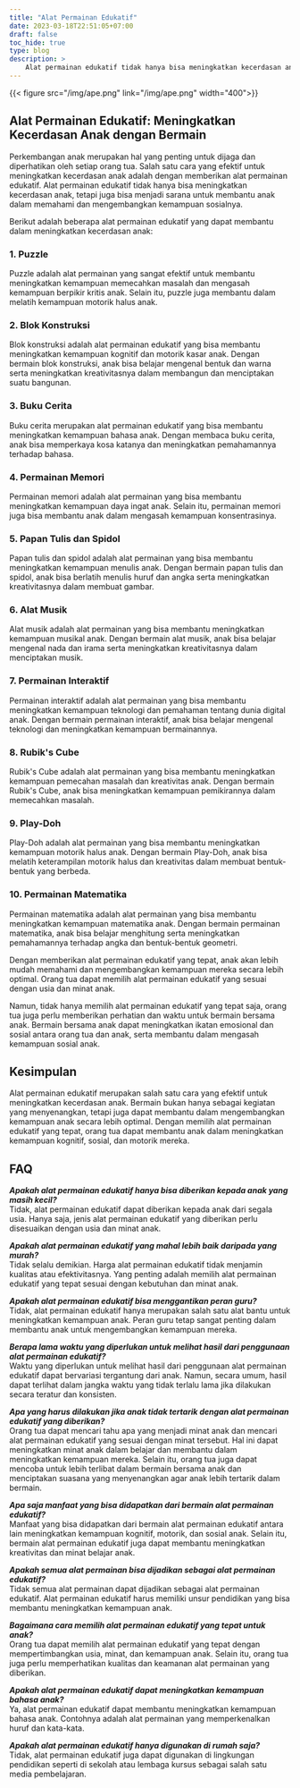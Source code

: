 ```yaml
---
title: "Alat Permainan Edukatif"
date: 2023-03-18T22:51:05+07:00
draft: false
toc_hide: true
type: blog
description: >
    Alat permainan edukatif tidak hanya bisa meningkatkan kecerdasan anak, tetapi juga bisa menjadi sarana untuk membantu anak dalam memahami dan mengembangkan kemampuan sosialnya.
---
```

{{< figure src="/img/ape.png" link="/img/ape.png" width="400">}}

## Alat Permainan Edukatif: Meningkatkan Kecerdasan Anak dengan Bermain

Perkembangan anak merupakan hal yang penting untuk dijaga dan diperhatikan oleh setiap orang tua. Salah satu cara yang efektif untuk meningkatkan kecerdasan anak adalah dengan memberikan alat permainan edukatif. Alat permainan edukatif tidak hanya bisa meningkatkan kecerdasan anak, tetapi juga bisa menjadi sarana untuk membantu anak dalam memahami dan mengembangkan kemampuan sosialnya.

Berikut adalah beberapa alat permainan edukatif yang dapat membantu dalam meningkatkan kecerdasan anak:

### 1. Puzzle

Puzzle adalah alat permainan yang sangat efektif untuk membantu meningkatkan kemampuan memecahkan masalah dan mengasah kemampuan berpikir kritis anak. Selain itu, puzzle juga membantu dalam melatih kemampuan motorik halus anak.

### 2. Blok Konstruksi

Blok konstruksi adalah alat permainan edukatif yang bisa membantu meningkatkan kemampuan kognitif dan motorik kasar anak. Dengan bermain blok konstruksi, anak bisa belajar mengenal bentuk dan warna serta meningkatkan kreativitasnya dalam membangun dan menciptakan suatu bangunan.

### 3. Buku Cerita

Buku cerita merupakan alat permainan edukatif yang bisa membantu meningkatkan kemampuan bahasa anak. Dengan membaca buku cerita, anak bisa memperkaya kosa katanya dan meningkatkan pemahamannya terhadap bahasa.

### 4. Permainan Memori

Permainan memori adalah alat permainan yang bisa membantu meningkatkan kemampuan daya ingat anak. Selain itu, permainan memori juga bisa membantu anak dalam mengasah kemampuan konsentrasinya.

### 5. Papan Tulis dan Spidol

Papan tulis dan spidol adalah alat permainan yang bisa membantu meningkatkan kemampuan menulis anak. Dengan bermain papan tulis dan spidol, anak bisa berlatih menulis huruf dan angka serta meningkatkan kreativitasnya dalam membuat gambar.

### 6. Alat Musik

Alat musik adalah alat permainan yang bisa membantu meningkatkan kemampuan musikal anak. Dengan bermain alat musik, anak bisa belajar mengenal nada dan irama serta meningkatkan kreativitasnya dalam menciptakan musik.

### 7. Permainan Interaktif

Permainan interaktif adalah alat permainan yang bisa membantu meningkatkan kemampuan teknologi dan pemahaman tentang dunia digital anak. Dengan bermain permainan interaktif, anak bisa belajar mengenal teknologi dan meningkatkan kemampuan bermainannya.

### 8. Rubik's Cube

Rubik's Cube adalah alat permainan yang bisa membantu meningkatkan kemampuan pemecahan masalah dan kreativitas anak. Dengan bermain Rubik's Cube, anak bisa meningkatkan kemampuan pemikirannya dalam memecahkan masalah.

### 9. Play-Doh

Play-Doh adalah alat permainan yang bisa membantu meningkatkan kemampuan motorik halus anak. Dengan bermain Play-Doh, anak bisa melatih keterampilan motorik halus dan kreativitas dalam membuat bentuk-bentuk yang berbeda.

### 10. Permainan Matematika

Permainan matematika adalah alat permainan yang bisa membantu meningkatkan kemampuan matematika anak. Dengan bermain permainan matematika, anak bisa belajar menghitung serta meningkatkan pemahamannya terhadap angka dan bentuk-bentuk geometri.

Dengan memberikan alat permainan edukatif yang tepat, anak akan lebih mudah memahami dan mengembangkan kemampuan mereka secara lebih optimal. Orang tua dapat memilih alat permainan edukatif yang sesuai dengan usia dan minat anak.

Namun, tidak hanya memilih alat permainan edukatif yang tepat saja, orang tua juga perlu memberikan perhatian dan waktu untuk bermain bersama anak. Bermain bersama anak dapat meningkatkan ikatan emosional dan sosial antara orang tua dan anak, serta membantu dalam mengasah kemampuan sosial anak.

## Kesimpulan

Alat permainan edukatif merupakan salah satu cara yang efektif untuk meningkatkan kecerdasan anak. Bermain bukan hanya sebagai kegiatan yang menyenangkan, tetapi juga dapat membantu dalam mengembangkan kemampuan anak secara lebih optimal. Dengan memilih alat permainan edukatif yang tepat, orang tua dapat membantu anak dalam meningkatkan kemampuan kognitif, sosial, dan motorik mereka.

## FAQ

***Apakah alat permainan edukatif hanya bisa diberikan kepada anak yang masih kecil?***\
Tidak, alat permainan edukatif dapat diberikan kepada anak dari segala usia. Hanya saja, jenis alat permainan edukatif yang diberikan perlu disesuaikan dengan usia dan minat anak.

***Apakah alat permainan edukatif yang mahal lebih baik daripada yang murah?***\
Tidak selalu demikian. Harga alat permainan edukatif tidak menjamin kualitas atau efektivitasnya. Yang penting adalah memilih alat permainan edukatif yang tepat sesuai dengan kebutuhan dan minat anak.

***Apakah alat permainan edukatif bisa menggantikan peran guru?***\
Tidak, alat permainan edukatif hanya merupakan salah satu alat bantu untuk meningkatkan kemampuan anak. Peran guru tetap sangat penting dalam membantu anak untuk mengembangkan kemampuan mereka.

***Berapa lama waktu yang diperlukan untuk melihat hasil dari penggunaan alat permainan edukatif?***\
Waktu yang diperlukan untuk melihat hasil dari penggunaan alat permainan edukatif dapat bervariasi tergantung dari anak. Namun, secara umum, hasil dapat terlihat dalam jangka waktu yang tidak terlalu lama jika dilakukan secara teratur dan konsisten.

***Apa yang harus dilakukan jika anak tidak tertarik dengan alat permainan edukatif yang diberikan?***\
Orang tua dapat mencari tahu apa yang menjadi minat anak dan mencari alat permainan edukatif yang sesuai dengan minat tersebut. Hal ini dapat meningkatkan minat anak dalam belajar dan membantu dalam meningkatkan kemampuan mereka. Selain itu, orang tua juga dapat mencoba untuk lebih terlibat dalam bermain bersama anak dan menciptakan suasana yang menyenangkan agar anak lebih tertarik dalam bermain.

***Apa saja manfaat yang bisa didapatkan dari bermain alat permainan edukatif?***\
Manfaat yang bisa didapatkan dari bermain alat permainan edukatif antara lain meningkatkan kemampuan kognitif, motorik, dan sosial anak. Selain itu, bermain alat permainan edukatif juga dapat membantu meningkatkan kreativitas dan minat belajar anak.

***Apakah semua alat permainan bisa dijadikan sebagai alat permainan edukatif?***\
Tidak semua alat permainan dapat dijadikan sebagai alat permainan edukatif. Alat permainan edukatif harus memiliki unsur pendidikan yang bisa membantu meningkatkan kemampuan anak.

***Bagaimana cara memilih alat permainan edukatif yang tepat untuk anak?***\
Orang tua dapat memilih alat permainan edukatif yang tepat dengan mempertimbangkan usia, minat, dan kemampuan anak. Selain itu, orang tua juga perlu memperhatikan kualitas dan keamanan alat permainan yang diberikan.

***Apakah alat permainan edukatif dapat meningkatkan kemampuan bahasa anak?***\
Ya, alat permainan edukatif dapat membantu meningkatkan kemampuan bahasa anak. Contohnya adalah alat permainan yang memperkenalkan huruf dan kata-kata.

***Apakah alat permainan edukatif hanya digunakan di rumah saja?***\
Tidak, alat permainan edukatif juga dapat digunakan di lingkungan pendidikan seperti di sekolah atau lembaga kursus sebagai salah satu media pembelajaran.
